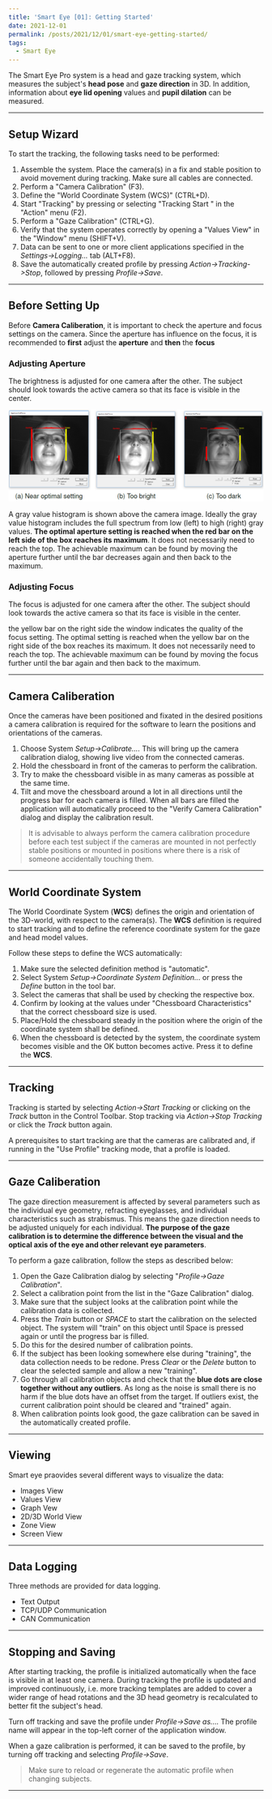 ```yaml
---
title: 'Smart Eye [01]: Getting Started'
date: 2021-12-01
permalink: /posts/2021/12/01/smart-eye-getting-started/
tags:
  - Smart Eye
---
```


The Smart Eye Pro system is a head and gaze tracking system, which measures the subject's __head pose__ and __gaze direction__ in 3D. In addition, information about __eye lid opening__ values and __pupil dilation__ can be measured.

---
## Setup Wizard
To start the tracking, the following tasks need to be performed:
1. Assemble the system. Place the camera(s) in a fix and stable position to avoid movement during tracking. Make sure all cables are connected.
2. Perform a "Camera Calibration" (F3).
3. Define the "World Coordinate System (WCS)" (CTRL+D).
4. Start "Tracking" by pressing or selecting "Tracking Start " in the "Action" menu (F2).
5. Perform a "Gaze Calibration" (CTRL+G).
6. Verify that the system operates correctly by opening a "Values View" in the "Window" menu (SHIFT+V).
7. Data can be sent to one or more client applications specified in the _Settings->Logging..._ tab (ALT+F8).
8. Save the automatically created profile by pressing _Action->Tracking->Stop_, followed by pressing _Profile->Save_.

---
## Before Setting Up
Before __Camera Caliberation__, it is important to check the aperture and focus settings on the camera. Since the aperture has influence on the focus, it is recommended to __first__ adjust the __aperture__ and __then__ the __focus__

### Adjusting Aperture
The brightness is adjusted for one camera after the other. The subject should look towards the active camera so that its face is visible in the center. 

![Aperture](/images/aperture.png)

A gray value histogram is shown above the camera image. Ideally the gray value histogram includes the full spectrum from low (left) to high (right) gray values. __The optimal aperture setting is reached when the red bar on the left side of the box reaches its maximum__. It does not necessarily need to reach the top. The achievable maximum can be found by moving the aperture further until the bar decreases again and then back to the maximum.

### Adjusting Focus
The focus is adjusted for one camera after the other. The subject should look towards the active camera so that its face is visible in the center. 

the yellow bar on the right side  the window indicates the quality of the focus setting. The optimal setting is reached when the yellow bar on the right side of the box reaches its maximum. It does not necessarily need to reach the top. The achievable maximum can be found by moving the focus further until the bar again and then back to the maximum.

---
## Camera Caliberation
Once the cameras have been positioned and fixated in the desired positions a camera calibration is required for the software to learn the positions and orientations of the cameras.
1. Choose System _Setup->Calibrate...._ This will bring up the camera calibration dialog, showing live video from the connected cameras.
2. Hold the chessboard in front of the cameras to perform the calibration. 
3. Try to make the chessboard visible in as many cameras as possible at the same time.
4. Tilt and move the chessboard around a lot in all directions until the progress bar for each camera is filled. When all bars are filled the application will automatically proceed to the "Verify Camera Calibration" dialog and display the calibration result.

> It is advisable to always perform the camera calibration procedure before
each test subject if the cameras are mounted in not perfectly stable positions
or mounted in positions where there is a risk of someone accidentally
touching them.

---
## World Coordinate System
The World Coordinate System (__WCS__) defines the origin and orientation of the 3D-world, with respect to the camera(s). The __WCS__ definition is required to start tracking and to define the reference coordinate system for the gaze and head model values.

Follow these steps to define the WCS automatically:
1. Make sure the selected definition method is "automatic".
2. Select System _Setup->Coordinate System Definition..._ or press the _Define_ button in the tool bar.
3. Select the cameras that shall be used by checking the respective box.
4. Confirm by looking at the values under "Chessboard Characteristics" that the correct chessboard size is used.
5. Place/Hold the chessboard steady in the position where the origin of the coordinate system shall be defined.
6. When the chessboard is detected by the system, the coordinate system becomes visible and the OK button becomes active. Press it to define the __WCS__.

---
## Tracking
Tracking is started by selecting _Action->Start Tracking_ or clicking on the _Track_ button in the Control Toolbar. Stop tracking via _Action->Stop Tracking_ or click the _Track_ button again.

A prerequisites to start tracking are that the cameras are calibrated and, if running in the "Use Profile" tracking mode, that a profile is loaded.

---
## Gaze Caliberation
The gaze direction measurement is affected by several parameters such as the individual eye geometry, refracting eyeglasses, and individual characteristics such as strabismus. This means the gaze direction needs to be adjusted uniquely for each individual. __The purpose of the gaze calibration is to determine the difference between the visual and the optical axis of the eye and other relevant eye parameters__.

To perform a gaze calibration, follow the steps as described below:
1. Open the Gaze Calibration dialog by selecting "_Profile->Gaze Calibration_".
2. Select a calibration point from the list in the "Gaze Calibration" dialog.
3. Make sure that the subject looks at the calibration point while the calibration data is collected.
4. Press the _Train_ button or _SPACE_ to start the calibration on the selected object. The system will "train" on this object until Space is pressed again or until the progress bar is filled.
5. Do this for the desired number of calibration points.
6. If the subject has been looking somewhere else during "training", the data collection needs to be redone. Press _Clear_ or the _Delete_ button to clear the selected sample and allow a new "training".
7. Go through all calibration objects and check that the __blue dots are close together without any outliers__. As long as the noise is small there is no harm if the blue dots have an offset from the target. If outliers exist, the current calibration point should be cleared and "trained"
again. 
8. When calibration points look good, the gaze calibration can be saved in the automatically  created profile.

---
## Viewing
Smart eye praovides several different ways to visualize the data:
- Images View
- Values View
- Graph Vew
- 2D/3D World View
- Zone View 
- Screen View

---
## Data Logging
Three methods are provided for data logging.
- Text Output
- TCP/UDP Communication
- CAN Communication

---
## Stopping and Saving
After starting tracking, the profile is initialized automatically when the face is visible in at least one camera. During tracking the profile is updated and improved continuously, i.e. more tracking templates are added to cover a wider range of head rotations and the 3D head geometry is recalculated to better fit the subject's head.

Turn off tracking and save the profile under _Profile->Save as...._ The profile name will appear in the top-left corner of the application window.

When a gaze calibration is performed, it can be saved to the profile, by turning off tracking and selecting _Profile->Save_.

> Make sure to reload or regenerate the automatic profile when changing subjects.

---
